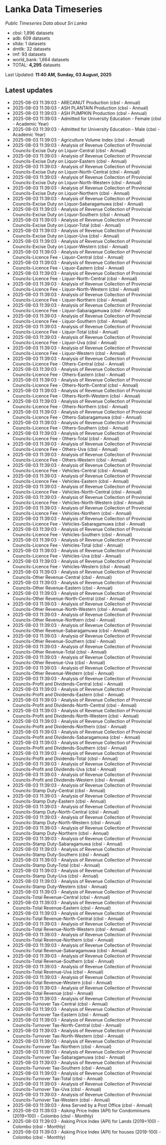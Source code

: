 # Lanka Data Timeseries
*Public Timeseries Data about Sri Lanka*

* cbsl: 1,896 datasets
* adb: 609 datasets
* sltda: 1 datasets
* dmtlk: 32 datasets
* imf: 93 datasets
* world_bank: 1,664 datasets
* TOTAL: **4,295** datasets

Last Updated: **11:40 AM, Sunday, 03 August, 2025**

## Latest updates

* 2025-08-03 11:39:03 - ARECANUT Production (cbsl - Annual)
* 2025-08-03 11:39:03 - ASH PLANTAIN Production (cbsl - Annual)
* 2025-08-03 11:39:03 - ASH PUMPKIN Production (cbsl - Annual)
* 2025-08-03 11:39:03 - Admitted for University Education - Female (cbsl - Academic Year)
* 2025-08-03 11:39:03 - Admitted for University Education - Male (cbsl - Academic Year)
* 2025-08-03 11:39:03 - Agriculture Volume Index (cbsl - Annual)
* 2025-08-03 11:39:03 - Analysis of Revenue Collection of Provincial Councils-Excise Duty on Liquor-Central (cbsl - Annual)
* 2025-08-03 11:39:03 - Analysis of Revenue Collection of Provincial Councils-Excise Duty on Liquor-Eastern (cbsl - Annual)
* 2025-08-03 11:39:03 - Analysis of Revenue Collection of Provincial Councils-Excise Duty on Liquor-North-Central (cbsl - Annual)
* 2025-08-03 11:39:03 - Analysis of Revenue Collection of Provincial Councils-Excise Duty on Liquor-North-Western (cbsl - Annual)
* 2025-08-03 11:39:03 - Analysis of Revenue Collection of Provincial Councils-Excise Duty on Liquor-Northern (cbsl - Annual)
* 2025-08-03 11:39:03 - Analysis of Revenue Collection of Provincial Councils-Excise Duty on Liquor-Sabaragamuwa (cbsl - Annual)
* 2025-08-03 11:39:03 - Analysis of Revenue Collection of Provincial Councils-Excise Duty on Liquor-Southern (cbsl - Annual)
* 2025-08-03 11:39:03 - Analysis of Revenue Collection of Provincial Councils-Excise Duty on Liquor-Total (cbsl - Annual)
* 2025-08-03 11:39:03 - Analysis of Revenue Collection of Provincial Councils-Excise Duty on Liquor-Uva (cbsl - Annual)
* 2025-08-03 11:39:03 - Analysis of Revenue Collection of Provincial Councils-Excise Duty on Liquor-Western (cbsl - Annual)
* 2025-08-03 11:39:03 - Analysis of Revenue Collection of Provincial Councils-Licence Fee - Liquor-Central (cbsl - Annual)
* 2025-08-03 11:39:03 - Analysis of Revenue Collection of Provincial Councils-Licence Fee - Liquor-Eastern (cbsl - Annual)
* 2025-08-03 11:39:03 - Analysis of Revenue Collection of Provincial Councils-Licence Fee - Liquor-North-Central (cbsl - Annual)
* 2025-08-03 11:39:03 - Analysis of Revenue Collection of Provincial Councils-Licence Fee - Liquor-North-Western (cbsl - Annual)
* 2025-08-03 11:39:03 - Analysis of Revenue Collection of Provincial Councils-Licence Fee - Liquor-Northern (cbsl - Annual)
* 2025-08-03 11:39:03 - Analysis of Revenue Collection of Provincial Councils-Licence Fee - Liquor-Sabaragamuwa (cbsl - Annual)
* 2025-08-03 11:39:03 - Analysis of Revenue Collection of Provincial Councils-Licence Fee - Liquor-Southern (cbsl - Annual)
* 2025-08-03 11:39:03 - Analysis of Revenue Collection of Provincial Councils-Licence Fee - Liquor-Total (cbsl - Annual)
* 2025-08-03 11:39:03 - Analysis of Revenue Collection of Provincial Councils-Licence Fee - Liquor-Uva (cbsl - Annual)
* 2025-08-03 11:39:03 - Analysis of Revenue Collection of Provincial Councils-Licence Fee - Liquor-Western (cbsl - Annual)
* 2025-08-03 11:39:03 - Analysis of Revenue Collection of Provincial Councils-Licence Fee - Others-Central (cbsl - Annual)
* 2025-08-03 11:39:03 - Analysis of Revenue Collection of Provincial Councils-Licence Fee - Others-Eastern (cbsl - Annual)
* 2025-08-03 11:39:03 - Analysis of Revenue Collection of Provincial Councils-Licence Fee - Others-North-Central (cbsl - Annual)
* 2025-08-03 11:39:03 - Analysis of Revenue Collection of Provincial Councils-Licence Fee - Others-North-Western (cbsl - Annual)
* 2025-08-03 11:39:03 - Analysis of Revenue Collection of Provincial Councils-Licence Fee - Others-Northern (cbsl - Annual)
* 2025-08-03 11:39:03 - Analysis of Revenue Collection of Provincial Councils-Licence Fee - Others-Sabaragamuwa (cbsl - Annual)
* 2025-08-03 11:39:03 - Analysis of Revenue Collection of Provincial Councils-Licence Fee - Others-Southern (cbsl - Annual)
* 2025-08-03 11:39:03 - Analysis of Revenue Collection of Provincial Councils-Licence Fee - Others-Total (cbsl - Annual)
* 2025-08-03 11:39:03 - Analysis of Revenue Collection of Provincial Councils-Licence Fee - Others-Uva (cbsl - Annual)
* 2025-08-03 11:39:03 - Analysis of Revenue Collection of Provincial Councils-Licence Fee - Others-Western (cbsl - Annual)
* 2025-08-03 11:39:03 - Analysis of Revenue Collection of Provincial Councils-Licence Fee - Vehicles-Central (cbsl - Annual)
* 2025-08-03 11:39:03 - Analysis of Revenue Collection of Provincial Councils-Licence Fee - Vehicles-Eastern (cbsl - Annual)
* 2025-08-03 11:39:03 - Analysis of Revenue Collection of Provincial Councils-Licence Fee - Vehicles-North-Central (cbsl - Annual)
* 2025-08-03 11:39:03 - Analysis of Revenue Collection of Provincial Councils-Licence Fee - Vehicles-North-Western (cbsl - Annual)
* 2025-08-03 11:39:03 - Analysis of Revenue Collection of Provincial Councils-Licence Fee - Vehicles-Northern (cbsl - Annual)
* 2025-08-03 11:39:03 - Analysis of Revenue Collection of Provincial Councils-Licence Fee - Vehicles-Sabaragamuwa (cbsl - Annual)
* 2025-08-03 11:39:03 - Analysis of Revenue Collection of Provincial Councils-Licence Fee - Vehicles-Southern (cbsl - Annual)
* 2025-08-03 11:39:03 - Analysis of Revenue Collection of Provincial Councils-Licence Fee - Vehicles-Total (cbsl - Annual)
* 2025-08-03 11:39:03 - Analysis of Revenue Collection of Provincial Councils-Licence Fee - Vehicles-Uva (cbsl - Annual)
* 2025-08-03 11:39:03 - Analysis of Revenue Collection of Provincial Councils-Licence Fee - Vehicles-Western (cbsl - Annual)
* 2025-08-03 11:39:03 - Analysis of Revenue Collection of Provincial Councils-Other Revenue-Central (cbsl - Annual)
* 2025-08-03 11:39:03 - Analysis of Revenue Collection of Provincial Councils-Other Revenue-Eastern (cbsl - Annual)
* 2025-08-03 11:39:03 - Analysis of Revenue Collection of Provincial Councils-Other Revenue-North-Central (cbsl - Annual)
* 2025-08-03 11:39:03 - Analysis of Revenue Collection of Provincial Councils-Other Revenue-North-Western (cbsl - Annual)
* 2025-08-03 11:39:03 - Analysis of Revenue Collection of Provincial Councils-Other Revenue-Northern (cbsl - Annual)
* 2025-08-03 11:39:03 - Analysis of Revenue Collection of Provincial Councils-Other Revenue-Sabaragamuwa (cbsl - Annual)
* 2025-08-03 11:39:03 - Analysis of Revenue Collection of Provincial Councils-Other Revenue-Southern (cbsl - Annual)
* 2025-08-03 11:39:03 - Analysis of Revenue Collection of Provincial Councils-Other Revenue-Total (cbsl - Annual)
* 2025-08-03 11:39:03 - Analysis of Revenue Collection of Provincial Councils-Other Revenue-Uva (cbsl - Annual)
* 2025-08-03 11:39:03 - Analysis of Revenue Collection of Provincial Councils-Other Revenue-Western (cbsl - Annual)
* 2025-08-03 11:39:03 - Analysis of Revenue Collection of Provincial Councils-Profit and Dividends-Central (cbsl - Annual)
* 2025-08-03 11:39:03 - Analysis of Revenue Collection of Provincial Councils-Profit and Dividends-Eastern (cbsl - Annual)
* 2025-08-03 11:39:03 - Analysis of Revenue Collection of Provincial Councils-Profit and Dividends-North-Central (cbsl - Annual)
* 2025-08-03 11:39:03 - Analysis of Revenue Collection of Provincial Councils-Profit and Dividends-North-Western (cbsl - Annual)
* 2025-08-03 11:39:03 - Analysis of Revenue Collection of Provincial Councils-Profit and Dividends-Northern (cbsl - Annual)
* 2025-08-03 11:39:03 - Analysis of Revenue Collection of Provincial Councils-Profit and Dividends-Sabaragamuwa (cbsl - Annual)
* 2025-08-03 11:39:03 - Analysis of Revenue Collection of Provincial Councils-Profit and Dividends-Southern (cbsl - Annual)
* 2025-08-03 11:39:03 - Analysis of Revenue Collection of Provincial Councils-Profit and Dividends-Total (cbsl - Annual)
* 2025-08-03 11:39:03 - Analysis of Revenue Collection of Provincial Councils-Profit and Dividends-Uva (cbsl - Annual)
* 2025-08-03 11:39:03 - Analysis of Revenue Collection of Provincial Councils-Profit and Dividends-Western (cbsl - Annual)
* 2025-08-03 11:39:03 - Analysis of Revenue Collection of Provincial Councils-Stamp Duty-Central (cbsl - Annual)
* 2025-08-03 11:39:03 - Analysis of Revenue Collection of Provincial Councils-Stamp Duty-Eastern (cbsl - Annual)
* 2025-08-03 11:39:03 - Analysis of Revenue Collection of Provincial Councils-Stamp Duty-North-Central (cbsl - Annual)
* 2025-08-03 11:39:03 - Analysis of Revenue Collection of Provincial Councils-Stamp Duty-North-Western (cbsl - Annual)
* 2025-08-03 11:39:03 - Analysis of Revenue Collection of Provincial Councils-Stamp Duty-Northern (cbsl - Annual)
* 2025-08-03 11:39:03 - Analysis of Revenue Collection of Provincial Councils-Stamp Duty-Sabaragamuwa (cbsl - Annual)
* 2025-08-03 11:39:03 - Analysis of Revenue Collection of Provincial Councils-Stamp Duty-Southern (cbsl - Annual)
* 2025-08-03 11:39:03 - Analysis of Revenue Collection of Provincial Councils-Stamp Duty-Total (cbsl - Annual)
* 2025-08-03 11:39:03 - Analysis of Revenue Collection of Provincial Councils-Stamp Duty-Uva (cbsl - Annual)
* 2025-08-03 11:39:03 - Analysis of Revenue Collection of Provincial Councils-Stamp Duty-Western (cbsl - Annual)
* 2025-08-03 11:39:03 - Analysis of Revenue Collection of Provincial Councils-Total Revenue-Central (cbsl - Annual)
* 2025-08-03 11:39:03 - Analysis of Revenue Collection of Provincial Councils-Total Revenue-Eastern (cbsl - Annual)
* 2025-08-03 11:39:03 - Analysis of Revenue Collection of Provincial Councils-Total Revenue-North-Central (cbsl - Annual)
* 2025-08-03 11:39:03 - Analysis of Revenue Collection of Provincial Councils-Total Revenue-North-Western (cbsl - Annual)
* 2025-08-03 11:39:03 - Analysis of Revenue Collection of Provincial Councils-Total Revenue-Northern (cbsl - Annual)
* 2025-08-03 11:39:03 - Analysis of Revenue Collection of Provincial Councils-Total Revenue-Sabaragamuwa (cbsl - Annual)
* 2025-08-03 11:39:03 - Analysis of Revenue Collection of Provincial Councils-Total Revenue-Southern (cbsl - Annual)
* 2025-08-03 11:39:03 - Analysis of Revenue Collection of Provincial Councils-Total Revenue-Uva (cbsl - Annual)
* 2025-08-03 11:39:03 - Analysis of Revenue Collection of Provincial Councils-Total Revenue-Western (cbsl - Annual)
* 2025-08-03 11:39:03 - Analysis of Revenue Collection of Provincial Councils-Total Revenue (cbsl - Annual)
* 2025-08-03 11:39:03 - Analysis of Revenue Collection of Provincial Councils-Turnover Tax-Central (cbsl - Annual)
* 2025-08-03 11:39:03 - Analysis of Revenue Collection of Provincial Councils-Turnover Tax-Eastern (cbsl - Annual)
* 2025-08-03 11:39:03 - Analysis of Revenue Collection of Provincial Councils-Turnover Tax-North-Central (cbsl - Annual)
* 2025-08-03 11:39:03 - Analysis of Revenue Collection of Provincial Councils-Turnover Tax-North-Western (cbsl - Annual)
* 2025-08-03 11:39:03 - Analysis of Revenue Collection of Provincial Councils-Turnover Tax-Northern (cbsl - Annual)
* 2025-08-03 11:39:03 - Analysis of Revenue Collection of Provincial Councils-Turnover Tax-Sabaragamuwa (cbsl - Annual)
* 2025-08-03 11:39:03 - Analysis of Revenue Collection of Provincial Councils-Turnover Tax-Southern (cbsl - Annual)
* 2025-08-03 11:39:03 - Analysis of Revenue Collection of Provincial Councils-Turnover Tax-Total (cbsl - Annual)
* 2025-08-03 11:39:03 - Analysis of Revenue Collection of Provincial Councils-Turnover Tax-Uva (cbsl - Annual)
* 2025-08-03 11:39:03 - Analysis of Revenue Collection of Provincial Councils-Turnover Tax-Western (cbsl - Annual)
* 2025-08-03 11:39:03 - Area Served by a Post Office (cbsl - Annual)
* 2025-08-03 11:39:03 - Asking Price Index (API) for Condominiums (2019=100) - Colombo (cbsl - Monthly)
* 2025-08-03 11:39:03 - Asking Price Index (API) for Lands (2019=100) - Colombo (cbsl - Monthly)
* 2025-08-03 11:39:03 - Asking Price Index (API) for houses (2019-100) - Colombo (cbsl - Monthly)
